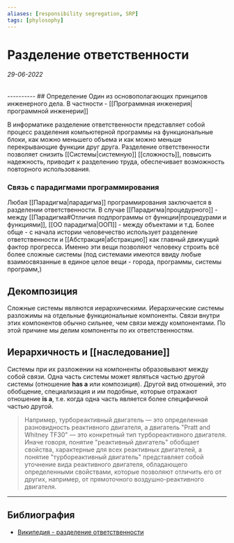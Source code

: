 ```yaml
---
aliases: [responsibility segregation, SRP]
tags: [phylosophy]
---
```

# Разделение ответственности
<h6>29-06-2022</h6>
----------
## Определение
Один из основополагающих принципов инженерного дела. В частности - [[Программная инженерия|программной инженерии]]

В информатике разделение ответственности представляет собой процесс разделения компьютерной программы на функциональные блоки, как можно меньшего объема и как можно меньше перекрывающие функции друг друга. 
Разделение ответственности позволяет снизить [[Системы|системную]] [[сложность]], повысить надежность, приводит к разделению труда, обеспечивает возможность повторного использования.

### Связь с парадигмами программирования
Любая [[Парадигма|парадигма]] программирования заключается в разделении ответственности. В случае [[Парадигма|процедурного]] - между [[Парадигма#Отличия подпрограммы от функции|процедурами и функциями]], [[ОО парадигма|ООП]] - между объектами и т.д. 
Более обще - с начала истории человечество использует разделение ответственности и [[Абстракция|абстракцию]] как главный движущий фактор прогресса. Именно эти вещи позволяют человеку строить всё более сложные системы (под системами имеются ввиду любые взаимосвязанные в единое целое вещи - города, программы, системы программ,)

## Декомпозиция
Сложные системы являются иерархическими. Иерархические системы разложимы на отдельные функциональные компоненты. Связи внутри этих компонентов обычно сильнее, чем связи между компонентами. По этой причине мы делим компоненты по их ответственностям.

## Иерархичность и [[наследование]]
Системы при их разложении на компоненты образовывают между собой связи.
Одна часть системы может являться частью другой системы (отношение **has a** или композиция). Другой вид отношений, это обобщение, специализация и им подобные, которые отражают отношение **is a**, т.е. когда одна часть является более специфичной частью другой. 
> Например, турбореактивный двигатель — это определенная разновидность
реактивного двигателя, а двигатель "Pratt and Whitney TF30" — это конкретный
тип турбореактивного двигателя. Иначе говоря, понятие "реактивный двигатель"
обобщает свойства, характерные для всех реактивных двигателей, а понятие 
"турбореактивный двигатель" представляет собой уточнение вида реактивного 
двигателя, обладающего определенными свойствами, которые позволяют отличить его
от других, например, от прямоточного воздушно-реактивного двигателя.

---
## Библиография
- [Википедия - разделение ответственности](https://ru.wikipedia.org/wiki/%D0%A0%D0%B0%D0%B7%D0%B4%D0%B5%D0%BB%D0%B5%D0%BD%D0%B8%D0%B5_%D0%BE%D1%82%D0%B2%D0%B5%D1%82%D1%81%D1%82%D0%B2%D0%B5%D0%BD%D0%BD%D0%BE%D1%81%D1%82%D0%B8)
